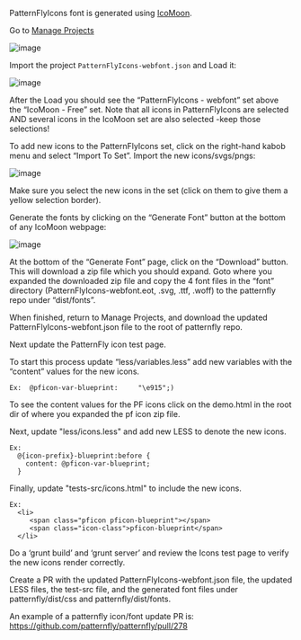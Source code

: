 PatternFlyIcons font is generated using [IcoMoon](http://icomoon.io/app).

Go to [Manage Projects](https://icomoon.io/app/#/projects)

![image](https://cloud.githubusercontent.com/assets/12733153/15152985/71b8c62a-16a5-11e6-9d3c-d01be57f3c54.png)

Import the project `PatternFlyIcons-webfont.json` and Load it:

![image](https://cloud.githubusercontent.com/assets/12733153/15152997/83795582-16a5-11e6-9b64-370884453684.png)

After the Load you should see the “PatternFlyIcons - webfont” set above the “IcoMoon - Free” set. Note that all icons in PatternFlyIcons are selected AND several icons in the IcoMoon set are also selected -keep those selections!

To add new icons to the PatternFlyIcons set, click on the right-hand kabob menu and select “Import To Set”. Import the new icons/svgs/pngs:

![image](https://cloud.githubusercontent.com/assets/12733153/15153017/9411521e-16a5-11e6-9a70-e37e73c16734.png)

Make sure you select the new icons in the set (click on them to give them a yellow selection border).

Generate the fonts by clicking on the “Generate Font” button at the bottom of any IcoMoon webpage:

![image](https://cloud.githubusercontent.com/assets/12733153/15153037/a676306e-16a5-11e6-8759-03845f0793c3.png)

At the bottom of the “Generate Font” page, click on the “Download” button. This will download a zip file which you should expand. Goto where you expanded the downloaded zip file and copy the 4 font files in the “font” directory (PatternFlyIcons-webfont.eot, .svg, .ttf, .woff) to the patternfly repo under “dist/fonts”.

When finished, return to Manage Projects, and download the updated PatternFlyIcons-webfont.json file to the root of patternfly repo.

Next update the PatternFly icon test page.

To start this process update “less/variables.less” add new variables with the “content” values for the new icons.

    Ex:  @pficon-var-blueprint:     "\e915";)

To see the content values for the PF icons click on the demo.html in the root dir of where you expanded the pf icon zip file.

Next, update "less/icons.less" and add new LESS to denote the new icons.

    Ex:
      @{icon-prefix}-blueprint:before {
        content: @pficon-var-blueprint;
      }

Finally, update "tests-src/icons.html" to include the new icons.

    Ex:
      <li>
         <span class="pficon pficon-blueprint"></span>
         <span class="icon-class">pficon-blueprint</span>
      </li>

Do a ‘grunt build’ and ‘grunt server’ and review the Icons test page to verify the new icons render correctly.

Create a PR with the updated PatternFlyIcons-webfont.json file, the updated LESS files, the test-src file, and the generated font files under patternfly/dist/css and patternfly/dist/fonts.

An example of a patternfly icon/font update PR is: https://github.com/patternfly/patternfly/pull/278
